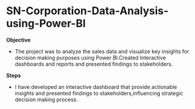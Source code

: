 # SN-Corporation-Data-Analysis-using-Power-BI

**Objective**
- The project was to analyze the sales data and visualize key insights for decision making purposes using Power BI.Created Interactive dashboards and reports and presented findings to stakeholders.

**Steps**
- I have developed an interactive dashboard that provide actionable insights and presented findings to stakeholders,influencing strategic decision making process.
